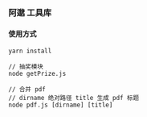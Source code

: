 ### 阿邈 工具库

#### 使用方式

```
yarn install

// 抽奖模块
node getPrize.js

// 合并 pdf  
// dirname 绝对路径 title 生成 pdf 标题
node pdf.js [dirname] [title]

```
